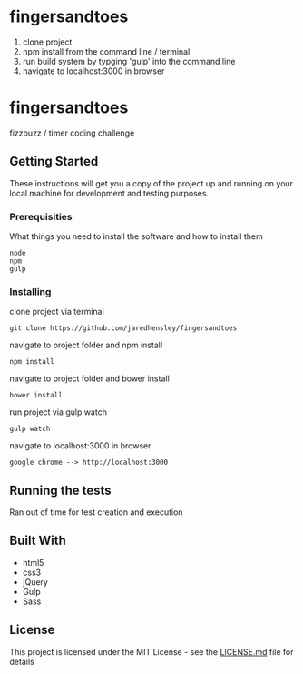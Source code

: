 # fingersandtoes

1) clone project
2) npm install from the command line / terminal
3) run build system by typging 'gulp' into the command line
4) navigate to localhost:3000 in browser 


# fingersandtoes

fizzbuzz / timer coding challenge

## Getting Started

These instructions will get you a copy of the project up and running on your local machine for development and testing purposes.
### Prerequisities

What things you need to install the software and how to install them

```
node
npm
gulp
```

### Installing

clone project via terminal

```
git clone https://github.com/jaredhensley/fingersandtoes
```

navigate to project folder and npm install

```
npm install
```

navigate to project folder and bower install

```
bower install 
```

run project via gulp watch

```
gulp watch
```

navigate to localhost:3000 in browser

```
google chrome --> http://localhost:3000
```

## Running the tests

Ran out of time for test creation and execution

## Built With

* html5
* css3
* jQuery
* Gulp
* Sass

## License

This project is licensed under the MIT License - see the [LICENSE.md](LICENSE.md) file for details


